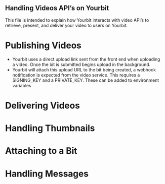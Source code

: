## Handling Videos API’s on Yourbit
This file is intended to explain how Yourbit interacts with video API’s to retrieve, present, and deliver your video to users on Yourbit.

# Publishing Videos
- Yourbit uses a direct upload link sent from the front end when uploading a video. Once the bit is submitted begins upload in the background.
- Yourbit will attach this upload URL to the bit being created, a webhook notification is expected from the video service. This requires a SIGNING_KEY and a PRIVATE_KEY. These can be added to environment variables

# Delivering Videos


# Handling Thumbnails


# Attaching to a Bit


# Handling Messages
